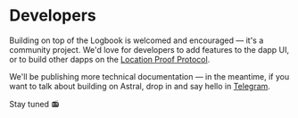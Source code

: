 # Developers

Building on top of the Logbook is welcomed and encouraged — it's a community project. We'd love for developers to add features to the dapp
UI, or to build other dapps on the [Location Proof Protocol](../location-proof-protocol/introduction.md).

We'll be publishing more technical documentation — in the meantime, if you want to talk about building on Astral, drop in and say hello in
[Telegram](https://t.me/+UkTOSXnDcDM5ZTBk).

Stay tuned 📻
